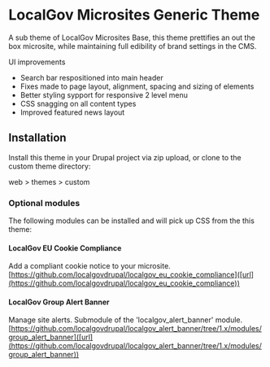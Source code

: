 # LocalGov Microsites Generic Theme

A sub theme of LocalGov Microsites Base, this theme prettifies an out the box microsite, while maintaining full edibility of brand settings in the CMS.

UI improvements
- Search bar respositioned into main header
- Fixes made to page layout, alignment, spacing and sizing of elements
- Better styling sypport for responsive 2 level menu
- CSS snagging on all content types
- Improved featured news layout 

## Installation

Install this theme in your Drupal project via zip upload, or clone to the custom theme directory:

web > themes > custom 

### Optional modules

The following modules can be installed and will pick up CSS from the this theme:

#### LocalGov EU Cookie Compliance
Add a compliant cookie notice to your microsite.
[https://github.com/localgovdrupal/localgov_eu_cookie_compliance]([url](https://github.com/localgovdrupal/localgov_eu_cookie_compliance))

#### LocalGov Group Alert Banner
Manage site alerts. Submodule of the 'localgov_alert_banner' module.
[https://github.com/localgovdrupal/localgov_alert_banner/tree/1.x/modules/group_alert_banner]([url](https://github.com/localgovdrupal/localgov_alert_banner/tree/1.x/modules/group_alert_banner))

